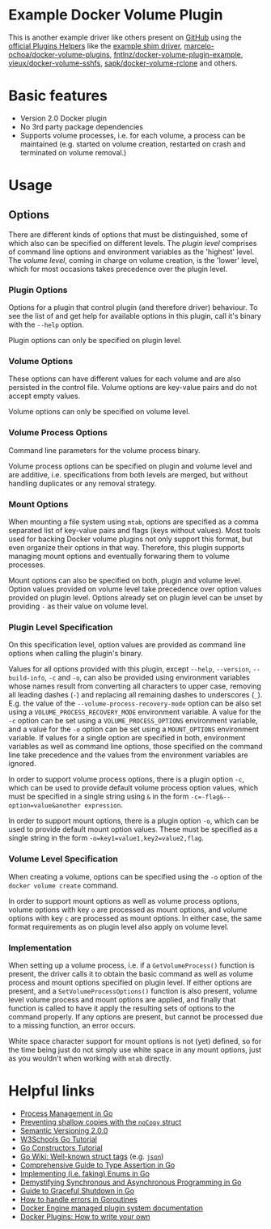 Example Docker Volume Plugin
============================

This is another example driver like others present on
[GitHub](https://github.com) using the
[official Plugins Helpers](https://github.com/docker/go-plugins-helpers) like
the [example shim driver](https://github.com/docker/go-plugins-helpers/blob/main/volume/shim/shim.go),
[marcelo-ochoa/docker-volume-plugins](https://github.com/marcelo-ochoa/docker-volume-plugins),
[fntlnz/docker-volume-plugin-example](https://github.com/fntlnz/docker-volume-plugin-example),
[vieux/docker-volume-sshfs](https://github.com/vieux/docker-volume-sshfs),
[sapk/docker-volume-rclone](https://github.com/sapk/docker-volume-rclone)
and others.

# Basic features
- Version 2.0 Docker plugin
- No 3rd party package dependencies
- Supports volume processes, i.e. for each volume, a process can be maintained
  (e.g. started on volume creation, restarted on crash and terminated on volume
  removal.)

# Usage

## Options
There are different kinds of options that must be distinguished, some of which
also can be specified on different levels. The _plugin level_ comprises of command
line options and environment variables as the 'highest' level. The _volume
level_, coming in charge on volume creation, is the 'lower' level, which for
most occasions takes precedence over the plugin level.

### Plugin Options
Options for a plugin that control plugin (and therefore driver) behaviour. To
see the list of and get help for available options in this plugin, call it's
binary with the `--help` option.

Plugin options can only be specified on plugin level.

### Volume Options
These options can have different values for each volume and are also persisted
in the control file. Volume options are key-value pairs and do not accept empty
values.

Volume options can only be specified on volume level.

### Volume Process Options
Command line parameters for the volume process binary.

Volume process options can be specified on plugin and volume level and are
additive, i.e. specifications from both levels are merged, but without handling
duplicates or any removal strategy.

### Mount Options
When mounting a file system using `mtab`, options are specified as a comma
separated list of key-value pairs and flags (keys without values).
Most tools used for backing Docker volume plugins not only support this format,
but even organize their options in that way. Therefore, this plugin supports
managing mount options and eventually forwaring them to volume processes.

Mount options can also be specified on both, plugin and volume level. Option
values provided on volume level take precedence over option values provided on
plugin level. Options already set on plugin level can be unset by providing `-`
as their value on volume level.

### Plugin Level Specification
On this specification level, option values are provided as command line options
when calling the plugin's binary.

Values for all options provided with this plugin, except `--help`, `--version`,
`--build-info`, `-c` and `-o`, can also be provided using environment variables
whose names result from converting all characters to upper case, removing all
leading dashes (`-`) and replacing all remaining dashes to underscores (`_`).
E.g. the value of the `--volume-process-recovery-mode` option can be also set
using a `VOLUME_PROCESS_RECOVERY_MODE` environment variable.
A value for the `-c` option can be set using a `VOLUME_PROCESS_OPTIONS`
environment variable, and a value for the `-o` option can be set using a
`MOUNT_OPTIONS` environment variable.
If values for a single option are specified in both, environment variables as
well as command line options, those specified on the command line take
precedence and the values from the environment variables are ignored.

In order to support volume process options, there is a plugin option `-c`, which
can be used to provide default volume process option values, which must be
specified in a single string using `&` in the form
`-c=-flag&--option=value&another expression`.

In order to support mount options, there is a plugin option `-o`, which can be
used to provide default mount option values. These must be specified as a single
string in the form `-o=key1=value1,key2=value2,flag`.

### Volume Level Specification
When creating a volume, options can be specified using the `-o` option of the
`docker volume create` command.

In order to support mount options as well as volume process options, volume
options with key `o` are processed as mount options, and volume options with key
`c` are processed as mount options. In either case, the same format requirements
as on plugin level also apply on volume level.

### Implementation
When setting up a volume process, i.e. if a `GetVolumeProcess()` function is
present, the driver calls it to obtain the basic command as well as volume
process and mount options specified on plugin level.
If either options are present, and a `SetVolumeProcessOptions()` function is
also present, volume level volume process and mount options are applied, and
finally that function is called to have it apply the resulting sets of options
to the command properly. If any options are present, but cannot be processed due
to a missing function, an error occurs.

White space character support for mount options is not (yet) defined, so for the
time being just do not simply use white space in any mount options, just as you
wouldn't when working with `mtab` directly.

# Helpful links
- [Process Management in Go](https://hackernoon.com/everything-you-need-to-know-about-managing-go-processes)
- [Preventing shallow copies with the `noCopy` struct](https://stackoverflow.com/questions/68183168/how-to-force-compiler-error-if-struct-shallow-copy)
- [Semantic Versioning 2.0.0](https://semver.org/)
- [W3Schools Go Tutorial](https://www.w3schools.com/go/go_syntax.php)
- [Go Constructors Tutorial](https://tutorialedge.net/golang/go-constructors-tutorial/)
- [Go Wiki: Well-known struct tags](https://go.dev/wiki/Well-known-struct-tags) (e.g. [`json`](https://pkg.go.dev/encoding/json#Marshal))
- [Comprehensive Guide to Type Assertion in Go](https://medium.com/@jamal.kaksouri/mastering-type-assertion-in-go-a-comprehensive-guide-216864b4ea4d)
- [Implementing (i.e. faking) Enums in Go](https://builtin.com/software-engineering-perspectives/golang-enum)
- [Demystifying Synchronous and Asynchronous Programming in Go](https://pandazblog.hashnode.dev/synchronous-vs-asynchronous-programming-in-golang)
- [Guide to Graceful Shutdown in Go](https://medium.com/@karthianandhanit/a-guide-to-graceful-shutdown-in-go-with-goroutines-and-context-1ebe3654cac8)
- [How to handle errors in Goroutines](https://medium.com/@rayato159/how-to-handle-errors-in-goroutines-0cced153551a)
- [Docker Engine managed plugin system documentation](https://docs.docker.com/engine/extend/)
- [Docker Plugins: How to write your own](https://www.inovex.de/de/blog/docker-plugins/)
